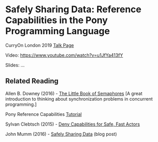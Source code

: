 # Safely Sharing Data: Reference Capabilities in the Pony Programming Language

CurryOn London 2019 [Talk Page](https://www.curry-on.org/2019/sessions/safely-sharing-data-reference-capabilities-in-the-pony-programming-language.html)

Video: https://www.youtube.com/watch?v=u1JfYa413fY

Slides: ...

## Related Reading

Allen B. Downey (2016) - [The Little Book of Semaphores](https://greenteapress.com/wp/semaphores/) \[A great introduction to thinking about synchronization problems in concurrent programming.\]

Pony Reference Capabilities [Tutorial](https://tutorial.ponylang.io/reference-capabilities.html)

Sylvan Clebtsch (2015) - [Deny Capabilities for Safe, Fast Actors](https://www.ponylang.io/media/papers/fast-cheap.pdf)

John Mumm (2016) - [Safely Sharing Data](http://jtfmumm.com/blog/2016/03/06/safely-sharing-data-pony-reference-capabilities/) (blog post)
